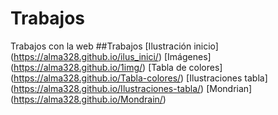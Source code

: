 # Trabajos
Trabajos con la web
##Trabajos
[Ilustración inicio] (https://alma328.github.io/ilus_inici/)
[Imágenes] (https://alma328.github.io/1img/)
[Tabla de colores] (https://alma328.github.io/Tabla-colores/)
[Ilustraciones tabla] (https://alma328.github.io/Ilustraciones-tabla/)
[Mondrian] (https://alma328.github.io/Mondrain/)
